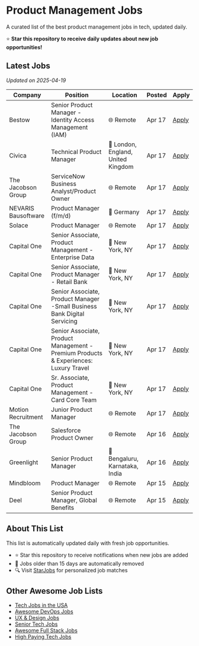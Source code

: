 # Product Management Jobs

A curated list of the best product management jobs in tech, updated daily.

⭐ **Star this repository to receive daily updates about new job opportunities!**

## Latest Jobs

*Updated on 2025-04-19*

| Company | Position | Location | Posted | Apply |
| ------- | -------- | -------- | ------ | ------ |
| Bestow | Senior Product Manager - Identity Access Management (IAM) | 🌐 Remote | Apr 17 | [Apply](https://starjobs.dev/jobs/e9729f49d90e4d3f8f0659b00e044368?utm=github) |
| Civica | Technical Product Manager | 📍 London, England, United Kingdom | Apr 17 | [Apply](https://starjobs.dev/jobs/0113effc0fc0458dba35587bd6d5912a?utm=github) |
| The Jacobson Group | ServiceNow Business Analyst/Product Owner | 🌐 Remote | Apr 17 | [Apply](https://starjobs.dev/jobs/5a514fbbeabd4205bce1bb96064cc8de?utm=github) |
| NEVARIS Bausoftware | Product Manager (f/m/d) | 📍 Germany | Apr 17 | [Apply](https://starjobs.dev/jobs/cb8b072885f84ccd8640e4a3fdfb3e0b?utm=github) |
| Solace | Product Manager | 🌐 Remote | Apr 17 | [Apply](https://starjobs.dev/jobs/efa582e4fa744ae9a3062b5fb1481920?utm=github) |
| Capital One | Senior Associate, Product Management - Enterprise Data | 📍 New York, NY | Apr 17 | [Apply](https://starjobs.dev/jobs/1978c0f9809a43ed9ed1f766089bede1?utm=github) |
| Capital One | Senior Associate, Product Manager - Retail Bank | 📍 New York, NY | Apr 17 | [Apply](https://starjobs.dev/jobs/53ec940feac7452b992134643317177f?utm=github) |
| Capital One | Senior Associate, Product Manager -Small Business Bank Digital Servicing | 📍 New York, NY | Apr 17 | [Apply](https://starjobs.dev/jobs/c7a886e1c0cf4fb8ab77b1a6560a9750?utm=github) |
| Capital One | Senior Associate, Product Management - Premium Products & Experiences: Luxury Travel | 📍 New York, NY | Apr 17 | [Apply](https://starjobs.dev/jobs/b3ab70239e1141718cb8d61a7f5d16f2?utm=github) |
| Capital One | Sr. Associate, Product Management - Card Core Team | 📍 New York, NY | Apr 17 | [Apply](https://starjobs.dev/jobs/353201bdb5624ae99cd321dc8acb634b?utm=github) |
| Motion Recruitment | Junior Product Manager | 🌐 Remote | Apr 17 | [Apply](https://starjobs.dev/jobs/33a19881126a4dddbdf0d3f3247b594a?utm=github) |
| The Jacobson Group | Salesforce Product Owner | 🌐 Remote | Apr 16 | [Apply](https://starjobs.dev/jobs/c840aa2316134ebe83b3da7232d9c978?utm=github) |
| Greenlight | Senior Product Manager | 📍 Bengaluru, Karnataka, India | Apr 16 | [Apply](https://starjobs.dev/jobs/80adc9fd6bc34950be88920d1e10a1b0?utm=github) |
| Mindbloom | Product Manager | 🌐 Remote | Apr 15 | [Apply](https://starjobs.dev/jobs/5eab004a980945bc9373e55df823f3ad?utm=github) |
| Deel | Senior Product Manager, Global Benefits | 🌐 Remote | Apr 15 | [Apply](https://starjobs.dev/jobs/46cd6203d5864041aa396c58d61d06ca?utm=github) |


## About This List

This list is automatically updated daily with fresh job opportunities.

* ⭐ Star this repository to receive notifications when new jobs are added
* 🔄 Jobs older than 15 days are automatically removed
* 🔍 Visit [StarJobs](https://starjobs.dev?utm=github) for personalized job matches

## Other Awesome Job Lists

* [Tech Jobs in the USA](https://github.com/bansalnagesh/tech-jobs-usa)
* [Awesome DevOps Jobs](https://github.com/bansalnagesh/awesome-devops-jobs)
* [UX & Design Jobs](https://github.com/bansalnagesh/ux-design-jobs)
* [Senior Tech Jobs](https://github.com/bansalnagesh/senior-tech-jobs)
* [Awesome Full Stack Jobs](https://github.com/bansalnagesh/awesome-fullstack-jobs)
* [High Paying Tech Jobs](https://github.com/bansalnagesh/high-paying-tech-jobs)

